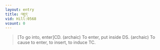 ```yaml
---
layout: entry
title: འཇུད་
vid: Hill:0568
vcount: 0
---
```

> [To go into, enter]CD\. (archaic) To enter, put inside DS\. (archaic) To cause to enter, to insert, to induce TC\.


